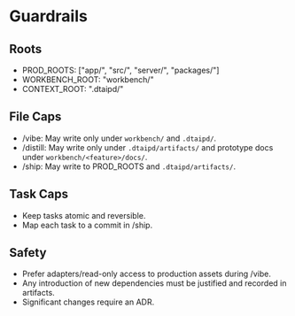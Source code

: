 # Guardrails

## Roots
- PROD_ROOTS: ["app/", "src/", "server/", "packages/"]
- WORKBENCH_ROOT: "workbench/"
- CONTEXT_ROOT: ".dtaipd/"

## File Caps
- /vibe: May write only under `workbench/` and `.dtaipd/`.
- /distill: May write only under `.dtaipd/artifacts/` and prototype docs under `workbench/<feature>/docs/`.
- /ship: May write to PROD_ROOTS and `.dtaipd/artifacts/`.

## Task Caps
- Keep tasks atomic and reversible.
- Map each task to a commit in /ship.

## Safety
- Prefer adapters/read-only access to production assets during /vibe.
- Any introduction of new dependencies must be justified and recorded in artifacts.
- Significant changes require an ADR.